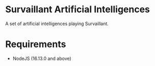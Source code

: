 # Survaillant Artificial Intelligences

A set of artificial intelligences playing Survaillant.

# Requirements

- NodeJS (16.13.0 and above)
